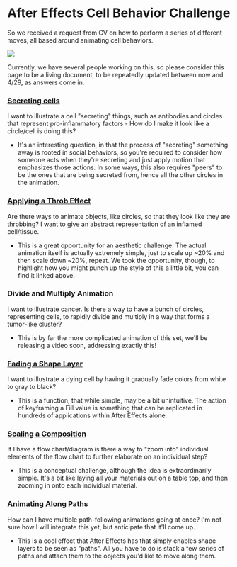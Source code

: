 # After Effects Cell Behavior Challenge

So we received a request from CV on how to perform a series of different moves, all based around animating cell behaviors.

![](https://i.gifer.com/2DTH.gif)

Currently, we have several people working on this, so please consider this page to be a living document, to be repeatedly updated between now and 4/29, as answers come in.

### [Secreting cells](https://youtu.be/CEEi1TizGLA)

I want to illustrate a cell "secreting" things, such as antibodies and circles that represent pro-inflammatory factors - How do I make it look like a circle/cell is doing this?

- It's an interesting question, in that the process of "secreting" something away is rooted in social behaviors, so you're required to consider how someone acts when they're secreting and just apply motion that emphasizes those actions. In some ways, this also requires "peers" to be the ones that are being secreted from, hence all the other circles in the animation.

### [Applying a Throb Effect](https://www.youtube.com/watch?v=45Wbd8F65e0&amp=&feature=youtu.be)

Are there ways to animate objects, like circles, so that they look like they are throbbing? I want to give an abstract representation of an inflamed cell/tissue.

- This is a great opportunity for an aesthetic challenge. The actual animation itself is actually extremely simple, just to scale up ~20% and then scale down ~20%, repeat. We took the opportunity, though, to highlight how you might punch up the style of this a little bit, you can find it linked above.

### Divide and Multiply Animation

I want to illustrate cancer. Is there a way to have a bunch of circles, representing cells, to rapidly divide and multiply in a way that forms a tumor-like cluster?

- This is by far the more complicated animation of this set, we'll be releasing a video soon, addressing exactly this!

### [Fading a Shape Layer](https://youtu.be/DojwLWjF-10)

I want to illustrate a dying cell by having it gradually fade colors from white to gray to black?

- This is a function, that while simple, may be a bit unintuitive. The action of keyframing a Fill value is something that can be replicated in hundreds of applications within After Effects alone.

### [Scaling a Composition](https://youtu.be/uLrvHxb4roE)

If I have a flow chart/diagram is there a way to "zoom into" individual elements of the flow chart to further elaborate on an individual step?

- This is a conceptual challenge, although the idea is extraordinarily simple. It's a bit like laying all your materials out on a table top, and then zooming in onto each individual material.

### [Animating Along Paths](https://youtu.be/1ITn1tg8QpU)

How can I have multiple path-following animations going at once? I'm not sure how I will integrate this yet, but anticipate that it'll come up.

- This is a cool effect that After Effects has that simply enables shape layers to be seen as "paths". All you have to do is stack a few series of paths and attach them to the objects you'd like to move along them.
